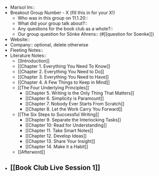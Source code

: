 - Marisol Im:: 
- Breakout Group Number - X
(fill this in for your X!)
    - Who was in this group on 11.1.20::
    - What did your group talk about?::
    - Any questions for the book club as a whole?::
    - Our group question for Sönke Ahrens::
(#[[question for Soenke]])
- Website:: 
- Company:: optional, delete otherwise
- Fleeting Notes:: 
- Literature Notes::
    - [[Introduction]]
    - [[Chapter 1. Everything You Need To Know]]
    - [[Chapter 2. Everything You Need to Do]]
    - [[Chapter 3. Everything You Need to Have]]
    - [[Chapter 4. A Few Things to Keep in Mind]]
    - [[The Four Underlying Principles]]
        - [[Chapter 5. Writing is the Only Thing That Matters]]
        - [[Chapter 6. Simplicity is Paramount]]
        - [[Chapter 7. Nobody Ever Starts From Scratch]]
        - [[Chapter 8. Let the Work Carry You Forward]]
    - [[The Six Steps to Successful Writing]]
        - [[Chapter 9. Separate the Interlocking Tasks]]
        - [[Chapter 10: Read for Understanding]]
        - [[Chapter 11. Take Smart Notes]]
        - [[Chapter 12. Develop Ideas]]  
        - [[Chapter 13. Share Your Insight]]
        - [[Chapter 14. Make it a Habit]]
    - [[Afterword]]
- [[Book Club Live Session 1]]
    - 
